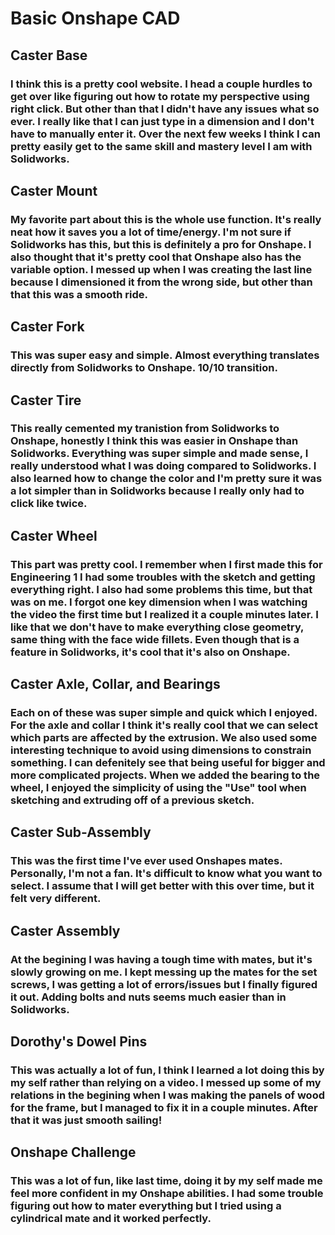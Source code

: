 # Basic Onshape CAD
## Caster Base
### I think this is a pretty cool website. I head a couple hurdles to get over like figuring out how to rotate my perspective using right click. But other than that I didn't have any issues what so ever. I really like that I can just type in a dimension and I don't have to manually enter it. Over the next few weeks I think I can pretty easily get to the same skill and mastery level I am with Solidworks.

## Caster Mount
### My favorite part about this is the whole use function. It's really neat how it saves you a lot of time/energy. I'm not sure if Solidworks has this, but this is definitely a pro for Onshape. I also thought that it's pretty cool that Onshape also has the variable option. I messed up when I was creating the last line because I dimensioned it from the wrong side, but other than that this was a smooth ride.

## Caster Fork
### This was super easy and simple. Almost everything translates directly from Solidworks to Onshape. 10/10 transition.

## Caster Tire
### This really cemented my tranistion from Solidworks to Onshape, honestly I think this was easier in Onshape than Solidworks. Everything was super simple and made sense, I really understood what I was doing compared to Solidworks. I also learned how to change the color and I'm pretty sure it was a lot simpler than in Solidworks because I really only had to click like twice.

## Caster Wheel
### This part was pretty cool. I remember when I first made this for Engineering 1 I had some troubles with the sketch and getting everything right. I also had some problems this time, but that was on me. I forgot one key dimension when I was watching the video the first time but I realized it a couple minutes later. I like that we don't have to make everything close geometry, same thing with the face wide fillets. Even though that is a feature in Solidworks, it's cool that it's also on Onshape. 

## Caster Axle, Collar, and Bearings
### Each on of these was super simple and quick which I enjoyed. For the axle and collar I think it's really cool that we can select which parts are affected by the extrusion. We also used some interesting technique to avoid using dimensions to constrain something. I can defenitely see that being useful for bigger and more complicated projects. When we added the bearing to the wheel, I enjoyed the simplicity of using the "Use" tool when sketching and extruding off of a previous sketch. 

## Caster Sub-Assembly
### This was the first time I've ever used Onshapes mates. Personally, I'm not a fan. It's difficult to know what you want to select. I assume that I will get better with this over time, but it felt very different.

## Caster Assembly
### At the begining I was having a tough time with mates, but it's slowly growing on me. I kept messing up the mates for the set screws, I was getting a lot of errors/issues but I finally figured it out. Adding bolts and nuts seems much easier than in Solidworks. 

## Dorothy's Dowel Pins
### This was actually a lot of fun, I think I learned a lot doing this by my self rather than relying on a video. I messed up some of my relations in the begining when I was making the panels of wood for the frame, but I managed to fix it in a couple minutes. After that it was just smooth sailing!

## Onshape Challenge
### This was a lot of fun, like last time, doing it by my self made me feel more confident in my Onshape abilities. I had some trouble figuring out how to mater everything but I tried using a cylindrical mate and it worked perfectly.  
